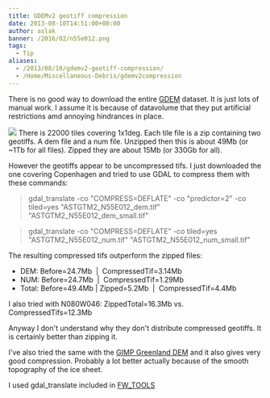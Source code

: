 ```yaml
---
title: GDEMv2 geotiff compression
date: 2013-08-10T14:51:00+00:00
author: aslak
banner: /2016/02/n55e012.png
tags:
  - Tip
aliases:
  - /2013/08/10/gdemv2-geotiff-compression/
  - /Home/Miscellaneous-Debris/gdemv2compression
---
```



There is no good way to download the entire [GDEM](http://asterweb.jpl.nasa.gov/gdem.asp) dataset. It is just lots of manual work. I assume it is because of datavolume that they put artificial restrictions amd annoying hindrances in place.
  <!--more-->
  ![](/2016/02/n55e012.png)
There is 22000 tiles covering 1x1deg. Each tile file is a zip containing two geotiffs. A dem file and a num file. Unzipped then this is about 49Mb (or ~1Tb for all files). Zipped they are about 15Mb (or 330Gb for all).

However the geotiffs appear to be uncompressed tifs. I just downloaded the one covering Copenhagen and tried to use GDAL to compress them with these commands:

> gdal_translate -co "COMPRESS=DEFLATE" -co "predictor=2" -co tiled=yes "ASTGTM2_N55E012_dem.tif" "ASTGTM2_N55E012_dem_small.tif"



> gdal_translate -co "COMPRESS=DEFLATE" -co tiled=yes "ASTGTM2_N55E012_num.tif" "ASTGTM2_N55E012_num_small.tif"

The resulting compressed tifs outperform the zipped files:

  * DEM: Before=24.7Mb  |  CompressedTif=3.14Mb
  * NUM: Before=24.7Mb  |  CompressedTif=1.29Mb
  * Total: Before=49.4Mb | Zipped=5.2Mb  |  CompressedTif=4.4Mb

I also tried with N080W046: ZippedTotal=16.3Mb vs. CompressedTifs=12.3Mb

Anyway I don't understand why they don't distribute compressed geotiffs. It is certainly better than zipping it.

I've also tried the same with the [GIMP Greenland DEM](http://bprc.osu.edu/GDG/gimpdem.php) and it also gives very good compression. Probably a lot better actually because of the smooth topography of the ice sheet.

I used gdal_translate included in [FW_TOOLS](http://fwtools.maptools.org/)

